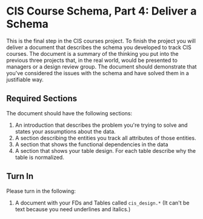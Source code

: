 # CIS Course Schema, Part 4: Deliver a Schema

This is the final step in the CIS courses project. To finish the project you will deliver a document that describes the schema you developed to track CIS courses. The document is a summary of the thinking you put into the previous three projects that, in the real world, would be presented to managers or a design review group. The document should demonstrate that you've considered the issues with the schema and have solved them in a justifiable way. 

## Required Sections 

The document should have the following sections: 

1. An introduction that describes the problem you're trying to solve and states your assumptions about the data. 
1. A section describing the entities you track all attributes of those entities. 
1. A section that shows the functional dependencies in the data 
1. A section that shows your table design. For each table describe why the table is normalized. 

## Turn In 

Please turn in the following:

  1. A document with your FDs and Tables called `cis_design.*` (It can't be text because you need underlines and italics.)
